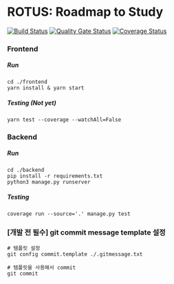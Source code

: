 # ROTUS: Roadmap to Study
[![Build Status](https://travis-ci.org/swsnu/swpp2020-team6.svg?branch=master)](https://travis-ci.org/swsnu/swpp2020-team6)  [![Quality Gate Status](https://sonarcloud.io/api/project_badges/measure?project=swsnu_swpp2020-team6&metric=alert_status)](https://sonarcloud.io/dashboard?id=swsnu_swpp2020-team6) 
[![Coverage Status](https://coveralls.io/repos/github/swsnu/swpp2020-team6/badge.svg?branch=master)](https://coveralls.io/github/swsnu/swpp2020-team6?branch=master)

### Frontend

##### Run

```shell
cd ./frontend
yarn install & yarn start
```

##### Testing (Not yet)

```shell
yarn test --coverage --watchAll=False
```



### Backend

##### Run

```shell
cd ./backend
pip install -r requirements.txt
python3 manage.py runserver	
```

##### Testing

```shell
coverage run --source='.' manage.py test
```



### [개발 전 필수] git commit message template 설정

```shell
# 템플릿 설정
git config commit.template ./.gitmessage.txt

# 템플릿을 사용해서 commit
git commit 
```

